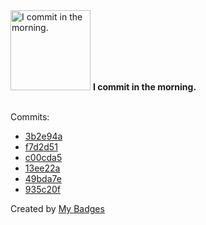 <img src="https://my-badges.github.io/my-badges/morning-commits.png" alt="I commit in the morning." title="I commit in the morning." width="128">
<strong>I commit in the morning.</strong>
<br><br>

Commits:

- <a href="https://github.com/eryajf/cloud_dns_exporter/commit/3b2e94a79361773e40b989d0da8672b8c1552a17">3b2e94a</a>
- <a href="https://github.com/eryajf/cloud_dns_exporter/commit/f7d2d51501ed1af0c230d09efd60f544a8770a62">f7d2d51</a>
- <a href="https://github.com/eryajf/cloud_dns_exporter/commit/c00cda5a75babbc7f908c34402bbb8f46e799da4">c00cda5</a>
- <a href="https://github.com/eryajf/awesome-ops/commit/13ee22a128d5647e522df88ce524937e8f583e37">13ee22a</a>
- <a href="https://github.com/eryajf/tu/commit/49bda7e9609a3ef5d3a236108a7f66f33f407efd">49bda7e</a>
- <a href="https://github.com/eryajf/eryajf/commit/935c20f17281f13d203f7e7d68e70023d171cbdc">935c20f</a>


Created by <a href="https://github.com/my-badges/my-badges">My Badges</a>